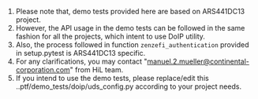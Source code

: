 1. Please note that, demo tests provided here are based on ARS441DC13 project.
2. However, the API usage in the demo tests can be followed in the same fashion for all the projects, which intent to use DoIP utility.
3. Also, the process followed in function `zenzefi_authentication` provided in setup.pytest is ARS441DC13 specific.
4. For any clarifications, you may contact "manuel.2.mueller@continental-corporation.com" from HiL team.
5. If you intend to use the demo tests, please replace/edit this ..ptf/demo_tests/doip/uds_config.py according to your project needs.
